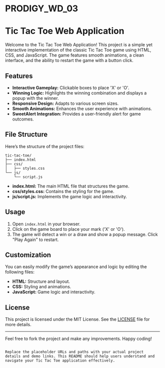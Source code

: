 # PRODIGY_WD_03



# Tic Tac Toe Web Application

Welcome to the Tic Tac Toe Web Application! This project is a simple yet interactive implementation of the classic Tic Tac Toe game using HTML, CSS, and JavaScript. The game features smooth animations, a clean interface, and the ability to restart the game with a button click.

## Features

- **Interactive Gameplay:** Clickable boxes to place 'X' or 'O'.
- **Winning Logic:** Highlights the winning combination and displays a popup with the winner.
- **Responsive Design:** Adapts to various screen sizes.
- **Smooth Animations:** Enhances the user experience with animations.
- **SweetAlert Integration:** Provides a user-friendly alert for game outcomes.


## File Structure

Here’s the structure of the project files:

```
tic-tac-toe/
├── index.html
├── css/
│   ├── styles.css
└── js/
    └── script.js
```

- **index.html:** The main HTML file that structures the game.
- **css/styles.css:** Contains the styling for the game.
- **js/script.js:** Implements the game logic and interactivity.

## Usage

1. Open `index.html` in your browser.
2. Click on the game board to place your mark ('X' or 'O').
3. The game will detect a win or a draw and show a popup message. Click "Play Again" to restart.

## Customization

You can easily modify the game’s appearance and logic by editing the following files:

- **HTML:** Structure and layout.
- **CSS:** Styling and animations.
- **JavaScript:** Game logic and interactivity.



## License

This project is licensed under the MIT License. See the [LICENSE](LICENSE) file for more details.



---

Feel free to fork the project and make any improvements. Happy coding!
```

Replace the placeholder URLs and paths with your actual project details and demo links. This README should help users understand and navigate your Tic Tac Toe application effectively.
